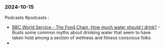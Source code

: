 ### 2024-10-15
Podcasts #podcasts :
- [BBC World Service - The Food Chain, How much water should I drink?](https://www.bbc.co.uk/programmes/w3ct5xnd) - Busts some common myths about drinking water that seem to have taken hold among a section of wellness and fitness conscious folks
- 